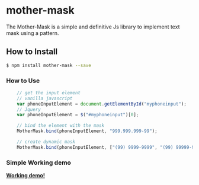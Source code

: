 # mother-mask
The Mother-Mask is a simple and definitive Js library to implement text mask using a pattern.


## How to Install

```bash
$ npm install mother-mask --save
```

### How to Use ###

```javascript
	// get the input element
	// vanilla javascript
	var phoneInputElement = document.getElementById("myphoneinput");
	// Jquery
	var phoneInputElement = $("#myphoneinput")[0];

	// bind the element with the mask
	MotherMask.bind(phoneInputElement, "999.999.999-99");

	// create dynamic mask
	MotherMask.bind(phoneInputElement, ["(99) 9999-9999", "(99) 99999-9999"]);

```

### Simple Working demo

**[Working demo!](https://stackblitz.com/edit/mother-mask-sample?file=index.js)**
